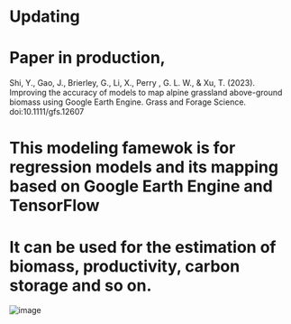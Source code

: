 # Updating
# Paper in production, 
Shi, Y., Gao, J., Brierley, G., Li, X., Perry , G. L. W., & Xu, T. (2023). Improving the accuracy of models to map alpine grassland above-ground biomass using Google Earth Engine. Grass and Forage Science. doi:10.1111/gfs.12607

# This modeling famewok is for regression models and its mapping based on Google Earth Engine and TensorFlow
# It can be used for the estimation of biomass, productivity, carbon storage and so on. 

![image](https://user-images.githubusercontent.com/38708447/226752451-eb865b64-d965-4a22-9e2b-456c7aa36c35.png)
